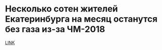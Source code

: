 # Несколько сотен жителей Екатеринбурга на месяц останутся без газа из-за ЧМ-2018



[LINK](https://varlamov.ru/2953259.html)